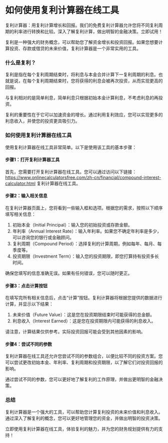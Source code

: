如何使用复利计算器在线工具
=============

复利计算器：用复利计算增长和回报。我们的免费复利计算器允许您将不同复利周期的利率进行转换和比较。深入了解复利计算，做出明智的金融决策。立即试用！

复利是一种强大的财务概念，可以帮助您了解资金增长和投资回报。如果您想要计算投资、存款或借贷的未来价值，复利计算器是一个非常实用的工具。

### 什么是复利？

复利是指在每个复利周期结束时，将利息与本金合并计算下一复利周期的利息。也就是说，在每个复利周期结束时，您将获得的利息会被再次投资，从而实现更高的回报。

与复利相对的是简单利息，简单利息只根据初始本金计算利息，不考虑利息的再投资。

复利的重要性在于它可以加速资金的增长。通过利用复利效应，您可以实现更多的利息收入，并使您的投资更具吸引力。

### 如何使用复利计算器在线工具

使用复利计算器在线工具非常简单。以下是使用该工具的基本步骤：

#### 步骤1：打开复利计算器工具

首先，您需要打开复利计算器在线工具。您可以通过访问以下链接：https://www.onlinecalculatorsfree.com/zh-cn/financial/compound-interest-calculator.html 复利计算器在线工具。

#### 步骤2：输入相关信息

在复利计算器页面上，您将看到一些输入框和选项。根据您的需求，按照以下顺序填写相关信息：

1. 初始本金（Initial Principal）：输入您的初始投资或存款金额。
2. 年利率（Annual Interest Rate）：输入年利率。如果您不确定年利率是多少，可以咨询您的银行或金融顾问。
3. 复利周期（Compound Period）：选择复利的计算周期，例如每年、每月、每季度等。
4. 投资期限（Investment Term）：输入您的投资期限，即您打算持有投资多长时间。

确保您填写的信息准确无误。如果有任何错误，您可以随时更正。

#### 步骤3：点击计算按钮

在填写完所有相关信息后，点击“计算”按钮。复利计算器将根据您提供的数据进行计算，并显示以下结果：

1. 未来价值（Future Value）：这是您在投资期限结束时可能获得的总金额。
2. 利息收入（Interest Earned）：这是您在投资期限内可能获得的利息收入。

请注意，计算结果仅供参考。实际投资回报可能会受到其他因素的影响。

#### 步骤4：尝试不同的参数

复利计算器在线工具还允许您尝试不同的参数组合，以便比较不同的投资方案。您可以尝试更改初始本金、年利率、复利周期和投资期限，以了解它们对投资回报的影响。

通过尝试不同的参数，您可以更好地了解复利的工作原理，并做出更明智的金融决策。

### 总结

复利计算器是一个强大的工具，可以帮助您计算复利投资的未来价值和利息收入。通过深入了解复利的概念，您可以更好地管理您的资金，并做出明智的投资决策。

立即使用复利计算器在线工具，体验复利的魅力，并为您的财务规划提供有力的支持！